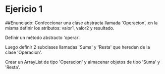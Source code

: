 # Ejericio 1

##Enunciado:
Confeccionar una clase abstracta llamada 'Operacion', en la misma definir los atributos: valor1, valor2 y resultado.

Definir un método abstracto 'operar'.

Luego definir 2 subclases llamadas 'Suma' y 'Resta' que hereden de la clase 'Operacion'.

Crear un ArrayList de tipo 'Operacion' y almacenar objetos de tipo 'Suma' y 'Resta'.